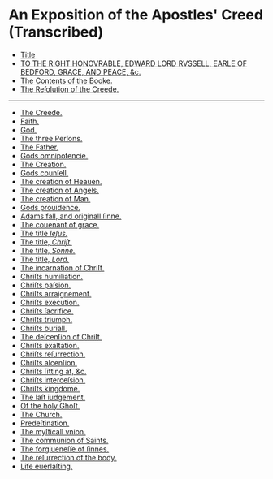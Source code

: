# An Exposition of the Apostles' Creed (Transcribed)

- [Title](1-title.md)
- [TO THE RIGHT HONOVRABLE, EDWARD LORD RVSSELL, EARLE OF BEDFORD, GRACE, AND PEACE, &c.]()
- [The Contents of the Booke.]()
- [The Reſolution of the Creede.]()

---

- [The Creede.]()
- [Faith.]()
- [God.]()
- [The three Perſons.]()
- [The Father.]()
- [Gods omnipotencie.]()
- [The Creation.]()
- [Gods counſell.]()
- [The creation of Heauen.]()
- [The creation of Angels.]()
- [The creation of Man.]()
- [Gods prouidence.]()
- [Adams fall, and originall ſinne.]()
- [The couenant of grace.]()
- [The title *Ieſus.*]()
- [The title, *Chriſt.*]()
- [The title, *Sonne.*]()
- [The title, *Lord.*]()
- [The incarnation of Chriſt.]()
- [Chriſts humiliation.]()
- [Chriſts paſsion.]()
- [Chriſts arraignement.]()
- [Chriſts execution.]()
- [Chriſts ſacrifice.]()
- [Chriſts triumph.]()
- [Chriſts buriall.]()
- [The deſcenſion of Chriſt.]()
- [Chriſts exaltation.]()
- [Chriſts reſurrection.]()
- [Chriſts aſcenſion.]()
- [Chriſts ſitting at, &c.]()
- [Chriſts interceſsion.]()
- [Chriſts kingdome.]()
- [The laſt iudgement.]()
- [Of the holy Ghoſt.]()
- [The Church.]()
- [Predeſtination.]()
- [The myſticall vnion.]()
- [The communion of Saints.]()
- [The forgiueneſſe of ſinnes.]()
- [The reſurrection of the body.]()
- [Life euerlaſting.]()